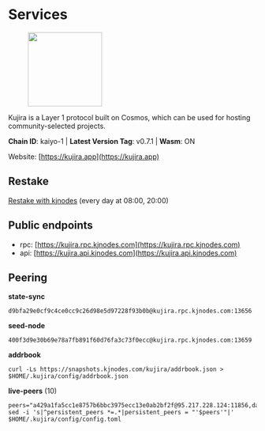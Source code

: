 # Services

<figure><img src="https://raw.githubusercontent.com/kj89/testnet_manuals/main/pingpub/logos/kujira.png" width="150" alt=""><figcaption></figcaption></figure>

Kujira is a Layer 1 protocol built on Cosmos, which can be used for  hosting community-selected projects.

**Chain ID**: kaiyo-1 | **Latest Version Tag**: v0.7.1 | **Wasm**: ON

Website: [https://kujira.app](https://kujira.app)

## Restake

[Restake with kjnodes](https://restake.app/kujira/kujiravaloper1tnuqj73jfn3724lqz34c27tuv80nv336sadqym) (every day at 08:00, 20:00)
## Public endpoints

* rpc: [https://kujira.rpc.kjnodes.com](https://kujira.rpc.kjnodes.com)
* api: [https://kujira.api.kjnodes.com](https://kujira.api.kjnodes.com)

## Peering

**state-sync**

```
d9bfa29e0cf9c4ce0cc9c26d98e5d97228f93b0b@kujira.rpc.kjnodes.com:13656
```

**seed-node**

```
400f3d9e30b69e78a7fb891f60d76fa3c73f0ecc@kujira.rpc.kjnodes.com:13659
```

**addrbook**
```
curl -Ls https://snapshots.kjnodes.com/kujira/addrbook.json > $HOME/.kujira/config/addrbook.json
```

**live-peers** (10)
```
peers="a429a1fa5cc1e8757b6bbc3975ecc13e0ab2bf2f@95.217.228.124:11856,da2673cf09dc2c124947827f4cf5e7c17114d504@142.132.202.98:26656,177872437b2a31ebb0fb740ba5bd32b0be99e280@5.79.74.229:31095,d6f2eee997d108d4fde5683e31d678427376dfce@77.68.27.75:26656,eb9742d81b436b95e324816794229a9efdaf8ea8@142.132.155.170:26656,5ef740383b8a490c1bee7f9e61bf03c43427b182@83.149.102.56:32095,ed71d6328a0228cd2eac7d71451509813c660b5d@116.202.164.206:26656,ccffabe81f2de8a81e171f93fe1209392bf9993f@65.108.234.59:26656,bbd504c2ab489671b948faab56f309c764fb23bb@65.108.108.179:9556,d9bfa29e0cf9c4ce0cc9c26d98e5d97228f93b0b@144.76.163.233:13656"
sed -i 's|^persistent_peers *=.*|persistent_peers = "'$peers'"|' $HOME/.kujira/config/config.toml
```
